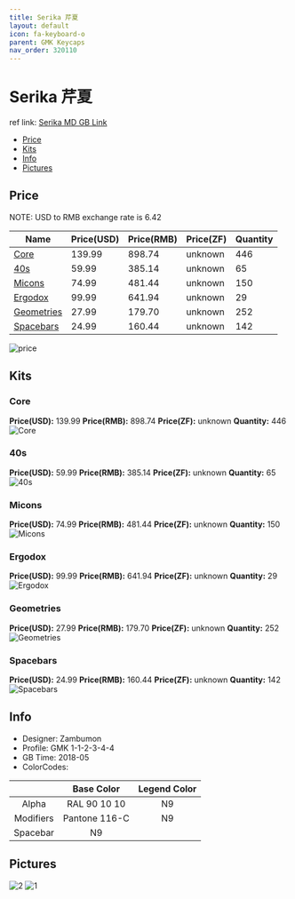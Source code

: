 ```yaml
---
title: Serika 芹夏
layout: default
icon: fa-keyboard-o
parent: GMK Keycaps
nav_order: 320110
---
```


# Serika 芹夏

ref link: [Serika MD GB Link](https://www.massdrop.com/buy/massdrop-x-zambumon-gmk-serika-custom-keycap-set)

* [Price](#price)
* [Kits](#kits)
* [Info](#info)
* [Pictures](#pictures)


## Price  
NOTE: USD to RMB exchange rate is 6.42

| Name          | Price(USD)    |  Price(RMB) |  Price(ZF) | Quantity |
| ------------- | ------------- |  ---------- |  --------- | -------- |
|[Core](#core)|139.99|898.74|unknown|446|
|[40s](#40s)|59.99|385.14|unknown|65|
|[Micons](#micons)|74.99|481.44|unknown|150|
|[Ergodox](#ergodox)|99.99|641.94|unknown|29|
|[Geometries](#geometries)|27.99|179.70|unknown|252|
|[Spacebars](#spacebars)|24.99|160.44|unknown|142|

<img src="{{ 'assets/images/gmk-keycaps/serika/price.jpg' | relative_url }}" alt="price" class="image featured">


## Kits
### Core
**Price(USD):** 139.99    **Price(RMB):** 898.74    **Price(ZF):** unknown    **Quantity:** 446  
<img src="{{ 'assets/images/gmk-keycaps/serika/kits_pics/core.jpg' | relative_url }}" alt="Core" class="image featured">

### 40s
**Price(USD):** 59.99    **Price(RMB):** 385.14    **Price(ZF):** unknown    **Quantity:** 65  
<img src="{{ 'assets/images/gmk-keycaps/serika/kits_pics/40s.jpg' | relative_url }}" alt="40s" class="image featured">

### Micons
**Price(USD):** 74.99    **Price(RMB):** 481.44    **Price(ZF):** unknown    **Quantity:** 150  
<img src="{{ 'assets/images/gmk-keycaps/serika/kits_pics/micons.jpg' | relative_url }}" alt="Micons" class="image featured">

### Ergodox
**Price(USD):** 99.99    **Price(RMB):** 641.94    **Price(ZF):** unknown    **Quantity:** 29  
<img src="{{ 'assets/images/gmk-keycaps/serika/kits_pics/ergodox.jpg' | relative_url }}" alt="Ergodox" class="image featured">

### Geometries
**Price(USD):** 27.99    **Price(RMB):** 179.70    **Price(ZF):** unknown    **Quantity:** 252  
<img src="{{ 'assets/images/gmk-keycaps/serika/kits_pics/geometries.jpg' | relative_url }}" alt="Geometries" class="image featured">

### Spacebars
**Price(USD):** 24.99    **Price(RMB):** 160.44    **Price(ZF):** unknown    **Quantity:** 142  
<img src="{{ 'assets/images/gmk-keycaps/serika/kits_pics/spacebars.jpg' | relative_url }}" alt="Spacebars" class="image featured">


## Info
* Designer: Zambumon
* Profile: GMK 1-1-2-3-4-4
* GB Time: 2018-05
* ColorCodes: 

| |Base Color     | Legend Color
| :-------------: | :-------------: | :------------:
|Alpha|RAL 90 10 10|N9
|Modifiers|Pantone 116-C|N9
|Spacebar|N9|


## Pictures
<img src="{{ 'assets/images/gmk-keycaps/serika/rendering_pics/2.jpg' | relative_url }}" alt="2" class="image featured">
<img src="{{ 'assets/images/gmk-keycaps/serika/rendering_pics/1.jpg' | relative_url }}" alt="1" class="image featured">
